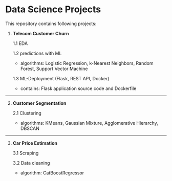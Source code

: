 # Data Science Projects

This repository contains following projects:

  1. **Telecom Customer Churn**

     1.1 EDA 
      
     1.2 predictions with ML 
       * algorithms: Logistic Regression, k-Nearest Neighbors, Random Forest, Support Vector Machine
    
     1.3 ML-Deployment (Flask, REST API, Docker)
       * contains: Flask application source code and Dockerfile

---------------------------------------------------------------------------------------------------------------------------

  2. **Customer Segmentation**
     
     2.1 Clustering 
       * algorithms: KMeans, Gaussian Mixture, Agglomerative Hierarchy, DBSCAN

---------------------------------------------------------------------------------------------------------------------------
    
   3. **Car Price Estimation**

      3.1 Scraping  

      3.2 Data cleaning 
        * algorithm: CatBoostRegressor
